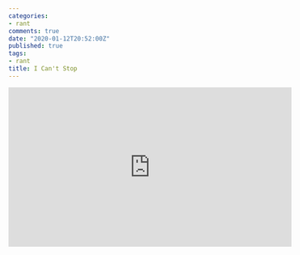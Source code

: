 ```yaml
---
categories:
- rant
comments: true
date: "2020-01-12T20:52:00Z"
published: true
tags:
- rant
title: I Can't Stop
---
```


<iframe width="560" height="315" src="https://www.youtube.com/embed/3Q9rewnLFYw"
frameborder="0" allow="accelerometer; autoplay; encrypted-media; gyroscope;
picture-in-picture" allowfullscreen="allowfullscreen"></iframe>
